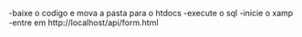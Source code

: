 -baixe o codigo e mova a pasta para o htdocs
-execute o sql
-inicie o xamp
-entre em http://localhost/api/form.html
